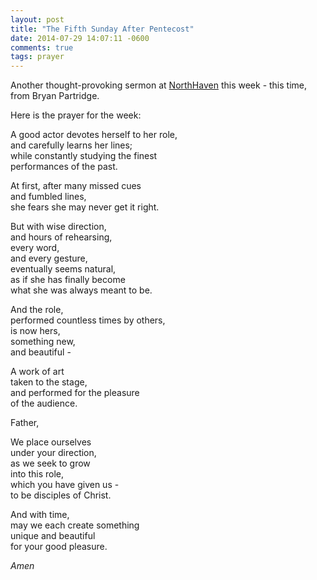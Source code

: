 ```yaml
---
layout: post
title: "The Fifth Sunday After Pentecost"
date: 2014-07-29 14:07:11 -0600
comments: true
tags: prayer
---
```


Another thought-provoking sermon at [NorthHaven](http://northhavenchurch.net) this week - this time, from Bryan Partridge. 

Here is the prayer for the week:


A good actor devotes herself to her role,  
and carefully learns her lines;  
while constantly studying the finest  
performances of the past.  
  
At first, after many missed cues  
and fumbled lines,  
she fears she may never get it right.  
  
But with wise direction,  
and hours of rehearsing,  
every word,  
and every gesture,  
eventually seems natural,  
as if she has finally become  
what she was always meant to be.  
  
And the role,  
performed countless times by others,  
is now hers,  
something new,  
and beautiful -  
  
A work of art  
taken to the stage,  
and performed for the pleasure  
of the audience.  
  
  
Father,  
  
We place ourselves  
under your direction,  
as we seek to grow  
into this role,   
which you have given us -   
to be disciples of Christ.  
  
And with time,  
may we each create something  
unique and beautiful  
for your good pleasure.  

*Amen*


